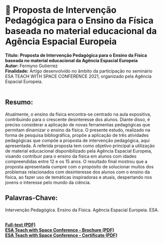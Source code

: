 # :notebook_with_decorative_cover: Proposta de Intervenção Pedagógica para o Ensino da Física baseada no material educacional da Agência Espacial Europeia 

**Título:** **Proposta de Intervenção Pedagógica para o Ensino da Física baseada no material educacional da Agência Espacial Europeia**   
**Autor:** Fermyno Gutierrez  
**Finalidade:** Artigo desenvolvido no âmbito da participação no seminário ESA TEACH WITH SPACE CONFERENCE 2021, organizado pela Agência Espacial Europeia.  
<br />

## Resumo:

Atualmente, o ensino da física encontra-se centrado na aula expositiva, contribuindo para o crescente desinteresse dos alunos. Diante disso, é preciso considerar a aplicação de novas ferramentas pedagógicas que permitam dinamizar o ensino da física. O presente estudo, realizado na forma de pesquisa bibliográfica, propõe a aplicação de três atividades pedagógicas que compõe a proposta de intervenção pedagógica, aqui apresentada. A referida proposta tem como objetivo principal a utilização de material educacional disponibilizado pela Agência Espacial Europeia, visando contribuir para o ensino da física em alunos com idades compreendidas entre 12 e os 15 anos. O resultado final mostrou que a proposta apresentada cumpre com o propósito de solucionar muitos dos problemas relacionados com desinteresse dos alunos com o ensino da física, ao fazer uso de temáticas inspiradoras e atuais, despertando nos jovens o interesse pelo mundo da ciência.
<br />

## Palavras-Chave:

Intervenção Pedagógica. Ensino da Física. Agência Espacial Europeia. ESA.  
<br />


[**Full-text (PDF)**](https://github.com/fermyno/scientific-research-papers/blob/main/intervencao-pedagogica-agencia-espacial-europeia/proposta-de-intervencao-pedagogica-agencia-espacial-europeia.pdf)  
[**ESA Teach with Space Conference - Brochure (PDF)**](https://github.com/fermyno/scientific-research-papers/blob/main/intervencao-pedagogica-agencia-espacial-europeia/Brochure%20-%20ESA%20Teach%20with%20Space%20Conference.pdf)  
[**ESA Teach with Space Conference - Certificate (PDF)**](https://github.com/fermyno/scientific-research-papers/blob/main/intervencao-pedagogica-agencia-espacial-europeia/Certificate%20-%20ESA%20Teach%20with%20Space%20Conference%202021.pdf)  
<br />
<br />
<br />
